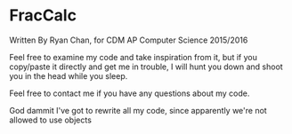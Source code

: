 # FracCalc

Written By Ryan Chan, for CDM AP Computer Science 2015/2016

Feel free to examine my code and take inspiration from it, but if you copy/paste it directly and get me in trouble, I will hunt you down and shoot you in the head while you sleep.

Feel free to contact me if you have any questions about my code.


God dammit I've got to rewrite all my code, since apparently we're not allowed to use objects
